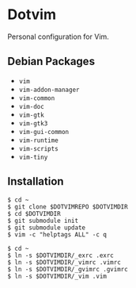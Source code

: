 # Dotvim

Personal configuration for Vim.

## Debian Packages

* `vim`
* `vim-addon-manager`
* `vim-common`
* `vim-doc`
* `vim-gtk`
* `vim-gtk3`
* `vim-gui-common`
* `vim-runtime`
* `vim-scripts`
* `vim-tiny`

## Installation

    $ cd ~
    $ git clone $DOTVIMREPO $DOTVIMDIR
    $ cd $DOTVIMDIR
    $ git submodule init
    $ git submodule update
    $ vim -c "helptags ALL" -c q

    $ cd ~
    $ ln -s $DOTVIMDIR/_exrc .exrc
    $ ln -s $DOTVIMDIR/_vimrc .vimrc
    $ ln -s $DOTVIMDIR/_gvimrc .gvimrc
    $ ln -s $DOTVIMDIR/_vim .vim
